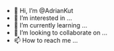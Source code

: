 - 👋 Hi, I’m @AdrianKut
- 👀 I’m interested in ...
- 🌱 I’m currently learning ...
- 💞️ I’m looking to collaborate on ...
- 📫 How to reach me ...

<!---
AdrianKut/AdrianKut is a ✨ special ✨ repository because its `README.md` (this file) appears on your GitHub profile.
You can click the Preview link to take a look at your changes.
--->
